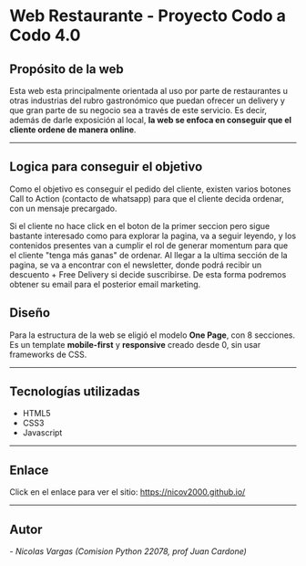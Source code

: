 # Web Restaurante - Proyecto Codo a Codo 4.0

## Propósito de la web

Esta web esta principalmente orientada al uso por parte de restaurantes u otras industrias del rubro gastronómico que puedan ofrecer un delivery y que gran parte de su negocio sea a través de este servicio. Es decir, además de darle exposición al local, **la web se enfoca en conseguir que el cliente ordene de manera online**.

---

## Logica para conseguir el objetivo

Como el objetivo es conseguir el pedido del cliente, existen varios botones Call to Action (contacto de whatsapp) para que el cliente decida ordenar, con un mensaje precargado.

Si el cliente no hace click en el boton de la primer seccion pero sigue bastante interesado como para explorar la pagina, va a seguir leyendo, y los contenidos presentes van a cumplir el rol de generar momentum para que el cliente "tenga más ganas" de ordenar. Al llegar a la ultima sección de la pagina, se va a encontrar con el newsletter, donde podrá recibir un descuento + Free Delivery si decide suscribirse. De esta forma podremos obtener su email para el posterior email marketing.

## Diseño

Para la estructura de la web se eligió el modelo **One Page**, con 8 secciones. Es un template **mobile-first** y **responsive** creado desde 0, sin usar frameworks de CSS.

---

## Tecnologías utilizadas

- HTML5
- CSS3
- Javascript

---

## Enlace

Click en el enlace para ver el sitio: https://nicov2000.github.io/

---

## Autor

_- Nicolas Vargas (Comision Python 22078, prof Juan Cardone)_
